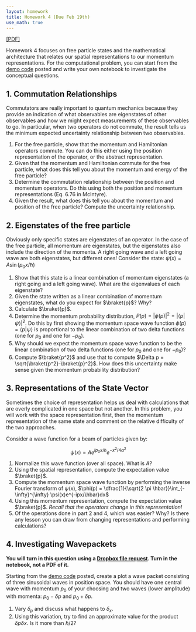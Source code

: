 ```yaml
---
layout: homework
title: Homework 4 (Due Feb 19th)
use_math: true
---
```


[[PDF]](./homework4.pdf)

Homework 4 focuses on free particle states and the mathematical architecture that relates our spatial representations to our momentum representations. For the computational problem, you can start from the [demo code](../notes/in-class/Wavepacket_Demo.ipynb) posted and write your own notebook to investigate the conceptual questions.


## 1. Commutation Relationships

Commutators are really important to quantum mechanics because they provide an indication of what observables are eigenstates of other observables and how we might expect measurements of these observables to go. In particular, when two operators do not commute, the result tells us the minimum expected uncertainty relationship between two observables.

1. For the free particle, show that the momentum and Hamiltonian operators commute. You can do this either using the position representation of the operator, or the abstract representation.
2. Given that the momentum and Hamiltonian commute for the free particle, what does this tell you about the momentum and energy of the free particle?
3. Determine the commutation relationship between the position and momentum operators. Do this using both the position and momentum representations (Eq. 6.76 in McIntyre).
4. Given the result, what does this tell you about the momentum and position of the free particle? Compute the uncertainty relationship.

## 2. Eigenstates of the free particle

Obviously only specific states are eigenstates of an operator. In the case of the free particle, all momentum are eigenstates, but the eigenstates also include the direction of the momenta. A right going wave and a left going wave are both eigenstates, but different ones! Consider the state: $\psi(x) = A\sin(p_0x/\hbar)$

1. Show that this state is a linear combination of momentum eigenstates (a right going and a left going wave). What are the eigenvalues of each eigenstate?
2. Given the state written as a linear combination of momentum eigenstates, what do you expect for $\braket{p}$? Why?
3. Calculate $\braket{p}$.
4. Determine the momentum probability distribution, $P(p) = \vert\phi(p)\vert^2 = \vert\langle p\vert \psi \rangle\vert^2$. Do this by first showing the momentum space wave function $\phi(p) = \langle p\vert \psi \rangle$ is proportional to the linear combination of two delta functions (one for $p_0$ and one for $-p_0$).
5. Why should we expect the momentum space wave function to be the linear combination of two delta functions (one for $p_0$ and one for $-p_0$)?
6. Compute $\braket{p^2}$ and use that to compute $\Delta p = \sqrt{\braket{p^2}-\braket{p}^2}$. How does this uncertainty make sense given the momentum probability distribution?

## 3. Representations of the State Vector

Sometimes the choice of representation helps us deal with calculations that are overly complicated in one space but not another. In this problem, you will work with the space representation first, then the momentum representation of the same state and comment on the relative difficulty of the two approaches.

Consider a wave function for a beam of particles given by:

$$\psi(x) = Ae^{ip_0x/\hbar}e^{-x^2/4\alpha^2}$$

1. Normalize this wave function (over all space). What is $A$?
2. Using the spatial representation, compute the expectation value $\braket{p}$.
3. Compute the momentum space wave function by performing the inverse Fourier transform of $\psi(x)$, $\phi(p) = \dfrac{1}{\sqrt{2 \pi \hbar}}\int_{-\infty}^{\infty} \psi(x)e^{-ipx/\hbar}dx$
4. Using this momentum representation, compute the expectation value $\braket{p}$. *Recall that the operators change in this representation!*
5. Of the operations done in part 2 and 4, which was easier? Why? Is there any lesson you can draw from changing representations and performing calculations?

## 4. Investigating Wavepackets

**You will turn in this question using a [Dropbox file request](https://www.dropbox.com/request/NGQ7VzpxvTaBfbaRuxIT). Turn in the notebook, not a PDF of it.**


Starting from the [demo code](../notes/in-class/Wavepacket_Demo.ipynb) posted, create a plot a wave packet consisting of three sinusoidal waves in position space. You should have one central wave with momentum $p_0$ of your choosing and two waves (lower amplitude) with momenta: $p_0 - \delta p$ and $p_0 + \delta p$.
1. Vary $\delta_p$ and discuss what happens to $\delta_x$.
2. Using this variation, try to find an approximate value for the product $\delta p \delta x$. Is it more than $\hbar/2$?
